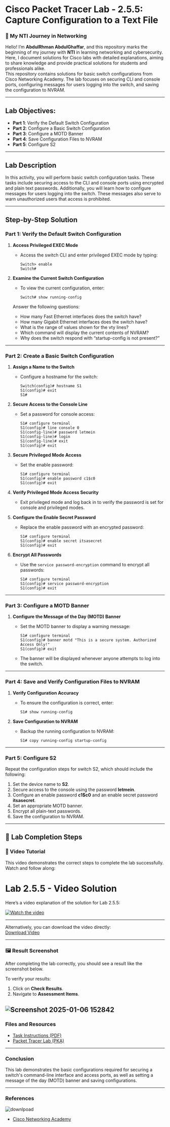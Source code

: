 # **Cisco Packet Tracer Lab - 2.5.5: Capture Configuration to a Text File**

### **🚀 My NTI Journey in Networking** 
Hello! I’m **AbdulRhman AbdulGhaffar**, and this repository marks the beginning of my journey with **NTI** in learning networking and cybersecurity. Here, I document solutions for Cisco labs with detailed explanations, aiming to share knowledge and provide practical solutions for students and professionals alike.  
This repository contains solutions for basic switch configurations from Cisco Networking Academy. The lab focuses on securing CLI and console ports, configuring messages for users logging into the switch, and saving the configuration to NVRAM.

---

## **Lab Objectives:**
- **Part 1**: Verify the Default Switch Configuration
- **Part 2**: Configure a Basic Switch Configuration
- **Part 3**: Configure a MOTD Banner
- **Part 4**: Save Configuration Files to NVRAM
- **Part 5**: Configure S2

---

## **Lab Description**  
In this activity, you will perform basic switch configuration tasks. These tasks include securing access to the CLI and console ports using encrypted and plain text passwords. Additionally, you will learn how to configure messages for users logging into the switch. These messages also serve to warn unauthorized users that access is prohibited.

---

## **Step-by-Step Solution**

### **Part 1: Verify the Default Switch Configuration**  
1. **Access Privileged EXEC Mode**  
   - Access the switch CLI and enter privileged EXEC mode by typing:  
     ```plaintext
     Switch> enable
     Switch#
     ```

2. **Examine the Current Switch Configuration**  
   - To view the current configuration, enter:  
     ```plaintext
     Switch# show running-config
     ```
   Answer the following questions:  
   - How many Fast Ethernet interfaces does the switch have?  
   - How many Gigabit Ethernet interfaces does the switch have?  
   - What is the range of values shown for the vty lines?  
   - Which command will display the current contents of NVRAM?  
   - Why does the switch respond with “startup-config is not present?”

---

### **Part 2: Create a Basic Switch Configuration**  
1. **Assign a Name to the Switch**  
   - Configure a hostname for the switch:  
     ```plaintext
     Switch(config)# hostname S1
     S1(config)# exit
     S1#
     ```

2. **Secure Access to the Console Line**  
   - Set a password for console access:  
     ```plaintext
     S1# configure terminal
     S1(config)# line console 0
     S1(config-line)# password letmein
     S1(config-line)# login
     S1(config-line)# exit
     S1(config)# exit
     ```

3. **Secure Privileged Mode Access**  
   - Set the enable password:  
     ```plaintext
     S1# configure terminal
     S1(config)# enable password c1$c0
     S1(config)# exit
     ```

4. **Verify Privileged Mode Access Security**  
   - Exit privileged mode and log back in to verify the password is set for console and privileged modes.

5. **Configure the Enable Secret Password**  
   - Replace the enable password with an encrypted password:  
     ```plaintext
     S1# configure terminal
     S1(config)# enable secret itsasecret
     S1(config)# exit
     ```

6. **Encrypt All Passwords**  
   - Use the `service password-encryption` command to encrypt all passwords:  
     ```plaintext
     S1# configure terminal
     S1(config)# service password-encryption
     S1(config)# exit
     ```

---

### **Part 3: Configure a MOTD Banner**  
1. **Configure the Message of the Day (MOTD) Banner**  
   - Set the MOTD banner to display a warning message:  
     ```plaintext
     S1# configure terminal
     S1(config)# banner motd "This is a secure system. Authorized Access Only!"
     S1(config)# exit
     ```

   - The banner will be displayed whenever anyone attempts to log into the switch.

---

### **Part 4: Save and Verify Configuration Files to NVRAM**  
1. **Verify Configuration Accuracy**  
   - To ensure the configuration is correct, enter:  
     ```plaintext
     S1# show running-config
     ```

2. **Save Configuration to NVRAM**  
   - Backup the running configuration to NVRAM:  
     ```plaintext
     S1# copy running-config startup-config
     ```

---

### **Part 5: Configure S2**  
Repeat the configuration steps for switch S2, which should include the following:  
1. Set the device name to **S2**.
2. Secure access to the console using the password **letmein**.
3. Configure an enable password **c1$c0** and an enable secret password **itsasecret**.
4. Set an appropriate MOTD banner.
5. Encrypt all plain-text passwords.
6. Save the configuration to NVRAM.

---

## 📝 Lab Completion Steps

### 🎥 Video Tutorial
This video demonstrates the correct steps to complete the lab successfully. Watch and follow along:

# Lab 2.5.5 - Video Solution

Here’s a video explanation of the solution for Lab 2.5.5:

[![Watch the video](https://img.youtube.com/vi/VIDEO_ID/0.jpg)](https://www.youtube.com/watch?v=VIDEO_ID)

---

Alternatively, you can download the video directly:  
[Download Video](https://github.com/user-attachments/assets/881471a9-c365-4d4e-903f-867483a79e1f)

---

### 🖼️ Result Screenshot
After completing the lab correctly, you should see a result like the screenshot below. 

To verify your results:
1. Click on **Check Results**.
2. Navigate to **Assessment Items**.
   
![Screenshot 2025-01-06 152842](https://github.com/user-attachments/assets/955ccc36-5eb5-46fd-bc52-a8149b39a292)
---

### **Files and Resources**  
- [Task Instructions (PDF)](https://www.netacad.com/content/itn/1.0/courses/content/m2/en-US/assets/2.5.5-packet-tracer---configure-initial-switch-settings.pdf)  
- [Packet Tracer Lab (PKA)](https://www.netacad.com/content/itn/1.0/courses/content/m2/en-US/assets/2.5.5-packet-tracer---configure-initial-switch-settings.pka)

---

### **Conclusion**  
This lab demonstrates the basic configurations required for securing a switch's command-line interface and access ports, as well as setting a message of the day (MOTD) banner and saving configurations. 

---  

### **References** 
![downlpoad](https://github.com/user-attachments/assets/fff09150-44f6-4591-90a2-29dc090b1437)
- [Cisco Networking Academy](https://www.netacad.com)  
